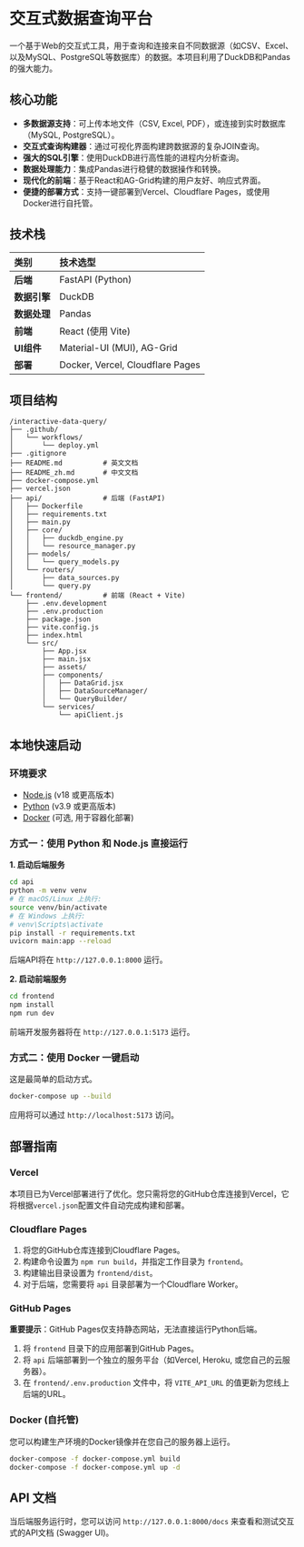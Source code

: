 # 交互式数据查询平台

一个基于Web的交互式工具，用于查询和连接来自不同数据源（如CSV、Excel、以及MySQL、PostgreSQL等数据库）的数据。本项目利用了DuckDB和Pandas的强大能力。

## 核心功能

- **多数据源支持**：可上传本地文件（CSV, Excel, PDF），或连接到实时数据库（MySQL, PostgreSQL）。
- **交互式查询构建器**：通过可视化界面构建跨数据源的复杂JOIN查询。
- **强大的SQL引擎**：使用DuckDB进行高性能的进程内分析查询。
- **数据处理能力**：集成Pandas进行稳健的数据操作和转换。
- **现代化的前端**：基于React和AG-Grid构建的用户友好、响应式界面。
- **便捷的部署方式**：支持一键部署到Vercel、Cloudflare Pages，或使用Docker进行自托管。

## 技术栈

| 类别 | 技术选型 |
| :--- | :--- |
| **后端** | FastAPI (Python) |
| **数据引擎** | DuckDB |
| **数据处理** | Pandas |
| **前端** | React (使用 Vite) |
| **UI组件** | Material-UI (MUI), AG-Grid |
| **部署** | Docker, Vercel, Cloudflare Pages |

## 项目结构

```
/interactive-data-query/
├── .github/
│   └── workflows/
│       └── deploy.yml
├── .gitignore
├── README.md          # 英文文档
├── README_zh.md       # 中文文档
├── docker-compose.yml
├── vercel.json
├── api/               # 后端 (FastAPI)
│   ├── Dockerfile
│   ├── requirements.txt
│   ├── main.py
│   ├── core/
│   │   ├── duckdb_engine.py
│   │   └── resource_manager.py
│   ├── models/
│   │   └── query_models.py
│   └── routers/
│       ├── data_sources.py
│       └── query.py
└── frontend/          # 前端 (React + Vite)
    ├── .env.development
    ├── .env.production
    ├── package.json
    ├── vite.config.js
    ├── index.html
    └── src/
        ├── App.jsx
        ├── main.jsx
        ├── assets/
        ├── components/
        │   ├── DataGrid.jsx
        │   ├── DataSourceManager/
        │   └── QueryBuilder/
        └── services/
            └── apiClient.js
```

## 本地快速启动

### 环境要求

- [Node.js](https://nodejs.org/) (v18 或更高版本)
- [Python](https://www.python.org/) (v3.9 或更高版本)
- [Docker](https://www.docker.com/) (可选, 用于容器化部署)

### 方式一：使用 Python 和 Node.js 直接运行

**1. 启动后端服务**

```bash
cd api
python -m venv venv
# 在 macOS/Linux 上执行:
source venv/bin/activate
# 在 Windows 上执行:
# venv\Scripts\activate
pip install -r requirements.txt
uvicorn main:app --reload
```

后端API将在 `http://127.0.0.1:8000` 运行。

**2. 启动前端服务**

```bash
cd frontend
npm install
npm run dev
```

前端开发服务器将在 `http://127.0.0.1:5173` 运行。

### 方式二：使用 Docker 一键启动

这是最简单的启动方式。

```bash
docker-compose up --build
```

应用将可以通过 `http://localhost:5173` 访问。

## 部署指南

### Vercel

本项目已为Vercel部署进行了优化。您只需将您的GitHub仓库连接到Vercel，它将根据`vercel.json`配置文件自动完成构建和部署。

### Cloudflare Pages

1.  将您的GitHub仓库连接到Cloudflare Pages。
2.  构建命令设置为 `npm run build`，并指定工作目录为 `frontend`。
3.  构建输出目录设置为 `frontend/dist`。
4.  对于后端，您需要将 `api` 目录部署为一个Cloudflare Worker。

### GitHub Pages

**重要提示**：GitHub Pages仅支持静态网站，无法直接运行Python后端。

1.  将 `frontend` 目录下的应用部署到GitHub Pages。
2.  将 `api` 后端部署到一个独立的服务平台（如Vercel, Heroku, 或您自己的云服务器）。
3.  在 `frontend/.env.production` 文件中，将 `VITE_API_URL` 的值更新为您线上后端的URL。

### Docker (自托管)

您可以构建生产环境的Docker镜像并在您自己的服务器上运行。

```bash
docker-compose -f docker-compose.yml build
docker-compose -f docker-compose.yml up -d
```

## API 文档

当后端服务运行时，您可以访问 `http://127.0.0.1:8000/docs` 来查看和测试交互式的API文档 (Swagger UI)。
